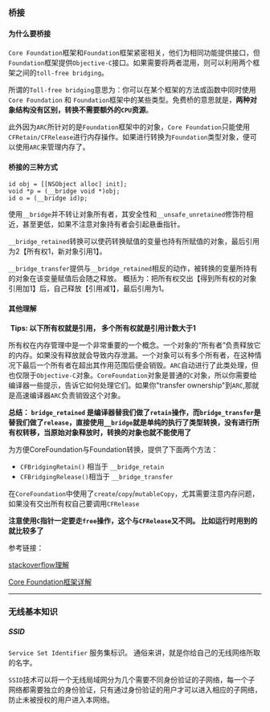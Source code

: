 ### 桥接

#### 为什么要桥接

​	`Core Foundation`框架和`Foundation`框架紧密相关，他们为相同功能提供接口，但`Foundation`框架提供`Objective-C`接口。如果需要将两者混用，则可以利用两个框架之间的`toll-free bridging`。

​	 所谓的`Toll-free bridging`意思为：你可以在某个框架的方法或函数中同时使用`Core Foundation` 和 `Foundation`框架中的某些类型。免费桥的意思就是，__两种对象结构没有区别，转换不需要额外的`CPU`资源__。

​	此外因为`ARC`所针对的是`Foundation`框架中的对象，`Core Foundation`只能使用`CFRetain/CFRelease`进行内存操作。如果进行转换为`Foundation`类型对象，便可以使用`ARC`来管理内存了。

#### 桥接的三种方式

```
id obj = [[NSObject alloc] init];
void *p = (__bridge void *)obj;
id o = (__bridge id)p;
```

使用`__bridge`并不转让对象所有者，其安全性和`__unsafe_unretained`修饰符相近，甚至更低，如果不注意对象持有者会引起悬垂指针。

`__bridge_retained`转换可以使药转换赋值的变量也持有所赋值的对象，最后引用为2【所有权1，新对象引用1】。

`__bridge_transfer`提供与`__bridge_retained`相反的动作，被转换的变量所持有的对象在该变量赋值后会随之释放。  概括为：把所有权交出【得到所有权的对象引用加1】后，自己释放【引用减1】，最后引用为1。

#### 其他理解

​	__Tips: 以下所有权就是引用， 多个所有权就是引用计数大于1__

​	所有权在内存管理中是一个非常重要的一个概念。一个对象的“所有者”负责释放它的内存。如果没有释放就会导致内存泄漏。一个对象可以有多个所有者，在这种情况下最后一个所有者在超出其作用范围后便会销毁。`ARC`自动进行了此类处理，但也仅限于`Objective-C`对象。`CoreFoundation`对象是普通的`C`对象，所以你需要给编译器一些提示，告诉它如何处理它们。如果你"transfer ownership"到`ARC`,那就是高速编译器`ARC`负责销毁这个对象。

__总结： `bridge_retained` 是编译器替我们做了`retain`操作，而`bridge_transfer`是替我们做了`release`，直接使用`__bridge`就是单纯的执行了类型转换，没有进行所有权转移，当原始对象释放时，转换的对象也就不能使用了__

为方便CoreFoundation与Foundation转换，提供了下面两个方法：

- `CFBridgingRetain()` 相当于 `__bridge_retain`
- `CFBridgingRelease()`相当于 `__bridge_transfer`



在`CoreFoundation`中使用了`create`/`copy`/`mutableCopy`，尤其需要注意内存问题，如果没有交出所有权自己要调用`CFRelease`

__注意使用`C`指针一定要走`free`操作，这个与`CFRelease`又不同。   比如运行时用到的就比较多了__

参考链接：

<a href="https://stackoverflow.com/questions/9859639/ios-bridge-vs-bridge-transfer/9859683" target="_blank">stackoverflow理解</a>

<a href="http://www.jianshu.com/p/5c98ac2dab58" target="_blank">Core Foundation框架详解</a>



------

### 无线基本知识

##### SSID

`Service Set Identifier` 服务集标识。 通俗来讲，就是你给自己的无线网络所取的名字。

`SSID`技术可以将一个无线局域网分为几个需要不同身份验证的子网络，每一个子网络都需要独立的身份验证，只有通过身份验证的用户才可以进入相应的子网络，防止未被授权的用户进入本网络。